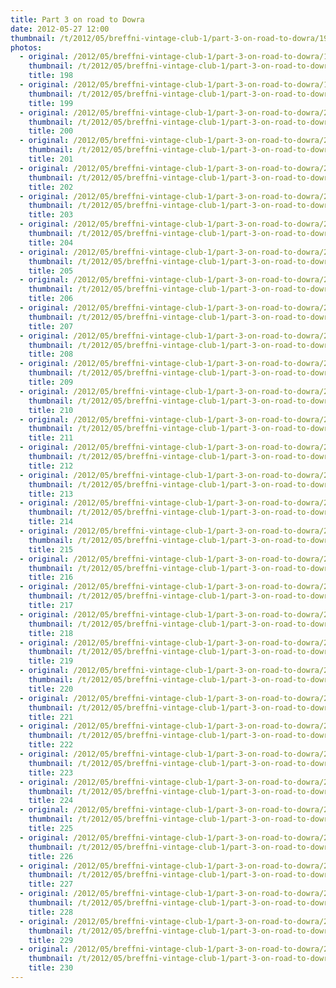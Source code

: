```yaml
---
title: Part 3 on road to Dowra
date: 2012-05-27 12:00
thumbnail: /t/2012/05/breffni-vintage-club-1/part-3-on-road-to-dowra/198.jpg
photos:
  - original: /2012/05/breffni-vintage-club-1/part-3-on-road-to-dowra/198.jpg
    thumbnail: /t/2012/05/breffni-vintage-club-1/part-3-on-road-to-dowra/198.jpg
    title: 198
  - original: /2012/05/breffni-vintage-club-1/part-3-on-road-to-dowra/199.jpg
    thumbnail: /t/2012/05/breffni-vintage-club-1/part-3-on-road-to-dowra/199.jpg
    title: 199
  - original: /2012/05/breffni-vintage-club-1/part-3-on-road-to-dowra/200.jpg
    thumbnail: /t/2012/05/breffni-vintage-club-1/part-3-on-road-to-dowra/200.jpg
    title: 200
  - original: /2012/05/breffni-vintage-club-1/part-3-on-road-to-dowra/201.jpg
    thumbnail: /t/2012/05/breffni-vintage-club-1/part-3-on-road-to-dowra/201.jpg
    title: 201
  - original: /2012/05/breffni-vintage-club-1/part-3-on-road-to-dowra/202.jpg
    thumbnail: /t/2012/05/breffni-vintage-club-1/part-3-on-road-to-dowra/202.jpg
    title: 202
  - original: /2012/05/breffni-vintage-club-1/part-3-on-road-to-dowra/203.jpg
    thumbnail: /t/2012/05/breffni-vintage-club-1/part-3-on-road-to-dowra/203.jpg
    title: 203
  - original: /2012/05/breffni-vintage-club-1/part-3-on-road-to-dowra/204.jpg
    thumbnail: /t/2012/05/breffni-vintage-club-1/part-3-on-road-to-dowra/204.jpg
    title: 204
  - original: /2012/05/breffni-vintage-club-1/part-3-on-road-to-dowra/205.jpg
    thumbnail: /t/2012/05/breffni-vintage-club-1/part-3-on-road-to-dowra/205.jpg
    title: 205
  - original: /2012/05/breffni-vintage-club-1/part-3-on-road-to-dowra/206.jpg
    thumbnail: /t/2012/05/breffni-vintage-club-1/part-3-on-road-to-dowra/206.jpg
    title: 206
  - original: /2012/05/breffni-vintage-club-1/part-3-on-road-to-dowra/207.jpg
    thumbnail: /t/2012/05/breffni-vintage-club-1/part-3-on-road-to-dowra/207.jpg
    title: 207
  - original: /2012/05/breffni-vintage-club-1/part-3-on-road-to-dowra/208.jpg
    thumbnail: /t/2012/05/breffni-vintage-club-1/part-3-on-road-to-dowra/208.jpg
    title: 208
  - original: /2012/05/breffni-vintage-club-1/part-3-on-road-to-dowra/209.jpg
    thumbnail: /t/2012/05/breffni-vintage-club-1/part-3-on-road-to-dowra/209.jpg
    title: 209
  - original: /2012/05/breffni-vintage-club-1/part-3-on-road-to-dowra/210.jpg
    thumbnail: /t/2012/05/breffni-vintage-club-1/part-3-on-road-to-dowra/210.jpg
    title: 210
  - original: /2012/05/breffni-vintage-club-1/part-3-on-road-to-dowra/211.jpg
    thumbnail: /t/2012/05/breffni-vintage-club-1/part-3-on-road-to-dowra/211.jpg
    title: 211
  - original: /2012/05/breffni-vintage-club-1/part-3-on-road-to-dowra/212.jpg
    thumbnail: /t/2012/05/breffni-vintage-club-1/part-3-on-road-to-dowra/212.jpg
    title: 212
  - original: /2012/05/breffni-vintage-club-1/part-3-on-road-to-dowra/213.jpg
    thumbnail: /t/2012/05/breffni-vintage-club-1/part-3-on-road-to-dowra/213.jpg
    title: 213
  - original: /2012/05/breffni-vintage-club-1/part-3-on-road-to-dowra/214.jpg
    thumbnail: /t/2012/05/breffni-vintage-club-1/part-3-on-road-to-dowra/214.jpg
    title: 214
  - original: /2012/05/breffni-vintage-club-1/part-3-on-road-to-dowra/215.jpg
    thumbnail: /t/2012/05/breffni-vintage-club-1/part-3-on-road-to-dowra/215.jpg
    title: 215
  - original: /2012/05/breffni-vintage-club-1/part-3-on-road-to-dowra/216.jpg
    thumbnail: /t/2012/05/breffni-vintage-club-1/part-3-on-road-to-dowra/216.jpg
    title: 216
  - original: /2012/05/breffni-vintage-club-1/part-3-on-road-to-dowra/217.jpg
    thumbnail: /t/2012/05/breffni-vintage-club-1/part-3-on-road-to-dowra/217.jpg
    title: 217
  - original: /2012/05/breffni-vintage-club-1/part-3-on-road-to-dowra/218.jpg
    thumbnail: /t/2012/05/breffni-vintage-club-1/part-3-on-road-to-dowra/218.jpg
    title: 218
  - original: /2012/05/breffni-vintage-club-1/part-3-on-road-to-dowra/219.jpg
    thumbnail: /t/2012/05/breffni-vintage-club-1/part-3-on-road-to-dowra/219.jpg
    title: 219
  - original: /2012/05/breffni-vintage-club-1/part-3-on-road-to-dowra/220.jpg
    thumbnail: /t/2012/05/breffni-vintage-club-1/part-3-on-road-to-dowra/220.jpg
    title: 220
  - original: /2012/05/breffni-vintage-club-1/part-3-on-road-to-dowra/221.jpg
    thumbnail: /t/2012/05/breffni-vintage-club-1/part-3-on-road-to-dowra/221.jpg
    title: 221
  - original: /2012/05/breffni-vintage-club-1/part-3-on-road-to-dowra/222.jpg
    thumbnail: /t/2012/05/breffni-vintage-club-1/part-3-on-road-to-dowra/222.jpg
    title: 222
  - original: /2012/05/breffni-vintage-club-1/part-3-on-road-to-dowra/223.jpg
    thumbnail: /t/2012/05/breffni-vintage-club-1/part-3-on-road-to-dowra/223.jpg
    title: 223
  - original: /2012/05/breffni-vintage-club-1/part-3-on-road-to-dowra/224.jpg
    thumbnail: /t/2012/05/breffni-vintage-club-1/part-3-on-road-to-dowra/224.jpg
    title: 224
  - original: /2012/05/breffni-vintage-club-1/part-3-on-road-to-dowra/225.jpg
    thumbnail: /t/2012/05/breffni-vintage-club-1/part-3-on-road-to-dowra/225.jpg
    title: 225
  - original: /2012/05/breffni-vintage-club-1/part-3-on-road-to-dowra/226.jpg
    thumbnail: /t/2012/05/breffni-vintage-club-1/part-3-on-road-to-dowra/226.jpg
    title: 226
  - original: /2012/05/breffni-vintage-club-1/part-3-on-road-to-dowra/227.jpg
    thumbnail: /t/2012/05/breffni-vintage-club-1/part-3-on-road-to-dowra/227.jpg
    title: 227
  - original: /2012/05/breffni-vintage-club-1/part-3-on-road-to-dowra/228.jpg
    thumbnail: /t/2012/05/breffni-vintage-club-1/part-3-on-road-to-dowra/228.jpg
    title: 228
  - original: /2012/05/breffni-vintage-club-1/part-3-on-road-to-dowra/229.jpg
    thumbnail: /t/2012/05/breffni-vintage-club-1/part-3-on-road-to-dowra/229.jpg
    title: 229
  - original: /2012/05/breffni-vintage-club-1/part-3-on-road-to-dowra/230.jpg
    thumbnail: /t/2012/05/breffni-vintage-club-1/part-3-on-road-to-dowra/230.jpg
    title: 230
---
```

